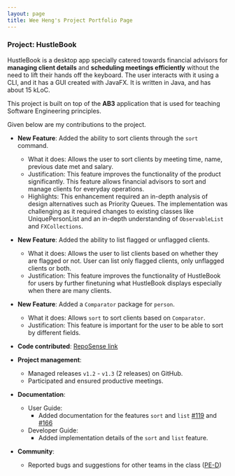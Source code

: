 ```yaml
---
layout: page
title: Wee Heng's Project Portfolio Page
---
```


### Project: HustleBook

HustleBook is a desktop app specially catered towards financial advisors for **managing client details** and **scheduling meetings efficiently** without the need to lift their hands off the keyboard.
The user interacts with it using a CLI, and it has a GUI created with JavaFX. It is written in Java, and has about 15 kLoC.

This project is built on top of the **AB3** application that is used for teaching Software Engineering principles.

Given below are my contributions to the project.

* **New Feature**: Added the ability to sort clients through the `sort` command.
    * What it does: Allows the user to sort clients by meeting time, name, previous date met and salary.
    * Justification: This feature improves the functionality of the product significantly. This feature allows financial advisors to sort and manage clients for everyday operations. 
    * Highlights: This enhancement required an in-depth analysis of design alternatives such as Priority Queues. The implementation was challenging as it required changes to existing classes like UniquePersonList and an in-depth understanding of `ObservableList` and `FXCollections`.

* **New Feature**: Added the ability to list flagged or unflagged clients.
  * What it does: Allows the user to list clients based on whether they are flagged or not. User can list only flagged clients, only unflagged clients or both.
  * Justification: This feature improves the functionality of HustleBook for users by further finetuning what HustleBook displays especially when there are many clients.
  
* **New Feature**: Added a `Comparator` package for `person`.
  * What it does: Allows `sort` to sort clients based on `Comparator`.
  * Justification: This feature is important for the user to be able to sort by different fields.

* **Code contributed**: [RepoSense link](https://nus-cs2103-ay2122s2.github.io/tp-dashboard/?search=decaxical&breakdown=true&sort=groupTitle&sortWithin=title&since=2022-02-18&timeframe=commit&mergegroup=&groupSelect=groupByRepos&checkedFileTypes=docs~functional-code~test-code~other)

* **Project management**:
    * Managed releases `v1.2` - `v1.3` (2 releases) on GitHub.
    * Participated and ensured productive meetings.
  
* **Documentation**:
    * User Guide:
        * Added documentation for the features `sort` and `list` [\#119](https://github.com/AY2122S2-CS2103T-W15-2/tp/pull/119/files) and [\#166](https://github.com/AY2122S2-CS2103T-W15-2/tp/pull/166)
    * Developer Guide:
        * Added implementation details of the `sort` and `list` feature.

* **Community**:
    * Reported bugs and suggestions for other teams in the class ([PE-D](https://github.com/Decaxical/ped/issues))
